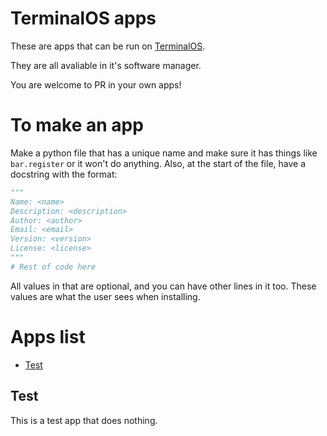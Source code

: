 # TerminalOS apps
These are apps that can be run on [TerminalOS](https://github.com/Tsunami014/TerminalOS).

They are all avaliable in it's software manager.

You are welcome to PR in your own apps!

# To make an app
Make a python file that has a unique name and make sure it has things like `bar.register` or it won't do anything. Also, at the start of the file, have a docstring with the format:
```python
"""
Name: <name>
Description: <description>
Author: <author>
Email: <email>
Version: <version>
License: <license>
"""
# Rest of code here
```
All values in that are optional, and you can have other lines in it too. These values are what the user sees when installing.

# Apps list
- [Test](#test)

## Test
This is a test app that does nothing.

